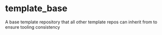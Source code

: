 # template_base

A base template repository that all other template repos can inherit from to ensure tooling consistency
